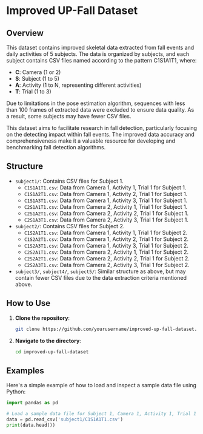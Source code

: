# Improved UP-Fall Dataset

## Overview
This dataset contains improved skeletal data extracted from fall events and daily activities of 5 subjects.
The data is organized by subjects, and each subject contains CSV files named according to the pattern C1S1A1T1, where:
- **C**: Camera (1 or 2)
- **S**: Subject (1 to 5)
- **A**: Activity (1 to N, representing different activities)
- **T**: Trial (1 to 3)

Due to limitations in the pose estimation algorithm, sequences with less than 100 frames of extracted data were excluded to ensure data quality. As a result, some subjects may have fewer CSV files.

This dataset aims to facilitate research in fall detection, particularly focusing on the detecting impact within fall events. 
The improved data accuracy and comprehensiveness make it a valuable resource for developing and benchmarking fall detection algorithms.

## Structure
- `subject1/`: Contains CSV files for Subject 1.
  - `C1S1A1T1.csv`: Data from Camera 1, Activity 1, Trial 1 for Subject 1.
  - `C1S1A2T1.csv`: Data from Camera 1, Activity 2, Trial 1 for Subject 1.
  - `C1S1A3T1.csv`: Data from Camera 1, Activity 3, Trial 1 for Subject 1.
  - `C2S1A1T1.csv`: Data from Camera 2, Activity 1, Trial 1 for Subject 1.
  - `C2S1A2T1.csv`: Data from Camera 2, Activity 2, Trial 1 for Subject 1.
  - `C2S1A3T1.csv`: Data from Camera 2, Activity 3, Trial 1 for Subject 1.
- `subject2/`: Contains CSV files for Subject 2.
  - `C1S2A1T1.csv`: Data from Camera 1, Activity 1, Trial 1 for Subject 2.
  - `C1S2A2T1.csv`: Data from Camera 1, Activity 2, Trial 1 for Subject 2.
  - `C1S2A3T1.csv`: Data from Camera 1, Activity 3, Trial 1 for Subject 2.
  - `C2S2A1T1.csv`: Data from Camera 2, Activity 1, Trial 1 for Subject 2.
  - `C2S2A2T1.csv`: Data from Camera 2, Activity 2, Trial 1 for Subject 2.
  - `C2S2A3T1.csv`: Data from Camera 2, Activity 3, Trial 1 for Subject 2.
- `subject3/`, `subject4/`, `subject5/`: Similar structure as above, but may contain fewer CSV files due to the data extraction criteria mentioned above.

## How to Use
1. **Clone the repository**:
    ```bash
    git clone https://github.com/yourusername/improved-up-fall-dataset.git
    ```
2. **Navigate to the directory**:
    ```bash
    cd improved-up-fall-dataset
    ```

## Examples
Here's a simple example of how to load and inspect a sample data file using Python:
```python
import pandas as pd

# Load a sample data file for Subject 1, Camera 1, Activity 1, Trial 1
data = pd.read_csv('subject1/C1S1A1T1.csv')
print(data.head())
